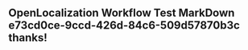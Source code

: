 <properties
ms.topic="hero-topic"
ms.test1="hero-topic"
ms.test2="test"/>

## OpenLocalization Workflow Test MarkDown e73cd0ce-9ccd-426d-84c6-509d57870b3c thanks!
